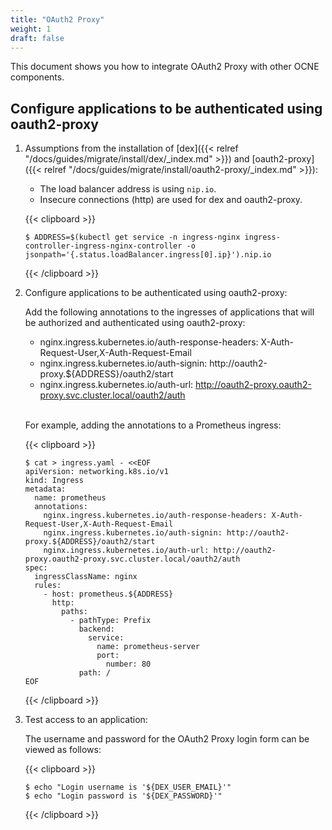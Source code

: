 ```yaml
---
title: "OAuth2 Proxy"
weight: 1
draft: false
---
```

This document shows you how to integrate OAuth2 Proxy with other OCNE components.

## Configure applications to be authenticated using oauth2-proxy

1. Assumptions from the installation of [dex]({{< relref "/docs/guides/migrate/install/dex/_index.md" >}}) and [oauth2-proxy]({{< relref "/docs/guides/migrate/install/oauth2-proxy/_index.md" >}}):

    * The load balancer address is using `nip.io`.
    * Insecure connections (http) are used for dex and oauth2-proxy.

   {{< clipboard >}}
   <div class="highlight">

   ```
   $ ADDRESS=$(kubectl get service -n ingress-nginx ingress-controller-ingress-nginx-controller -o jsonpath='{.status.loadBalancer.ingress[0].ip}').nip.io
   ```
   </div>
   {{< /clipboard >}}


1. Configure applications to be authenticated using oauth2-proxy:

   Add the following annotations to the ingresses of applications that will be authorized and authenticated using oauth2-proxy:
   * nginx.ingress.kubernetes.io/auth-response-headers: X-Auth-Request-User,X-Auth-Request-Email
   * nginx.ingress.kubernetes.io/auth-signin: http://oauth2-proxy.${ADDRESS}/oauth2/start
   * nginx.ingress.kubernetes.io/auth-url: http://oauth2-proxy.oauth2-proxy.svc.cluster.local/oauth2/auth

   <br>For example, adding the annotations to a Prometheus ingress:

   {{< clipboard >}}
   <div class="highlight">

   ```
   $ cat > ingress.yaml - <<EOF
   apiVersion: networking.k8s.io/v1
   kind: Ingress
   metadata:
     name: prometheus
     annotations:
       nginx.ingress.kubernetes.io/auth-response-headers: X-Auth-Request-User,X-Auth-Request-Email
       nginx.ingress.kubernetes.io/auth-signin: http://oauth2-proxy.${ADDRESS}/oauth2/start
       nginx.ingress.kubernetes.io/auth-url: http://oauth2-proxy.oauth2-proxy.svc.cluster.local/oauth2/auth
   spec:
     ingressClassName: nginx
     rules:
       - host: prometheus.${ADDRESS}
         http:
           paths:
             - pathType: Prefix
               backend:
                 service:
                   name: prometheus-server
                   port:
                     number: 80
               path: /
   EOF
   ```
   </div>
   {{< /clipboard >}}


1. Test access to an application:

   The username and password for the OAuth2 Proxy login form can be viewed as follows:

   {{< clipboard >}}
   <div class="highlight">

   ```
   $ echo "Login username is '${DEX_USER_EMAIL}'"
   $ echo "Login password is '${DEX_PASSWORD}'"
   ```
   </div>
   {{< /clipboard >}}
